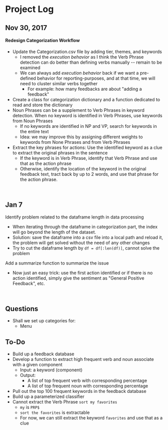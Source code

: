 # Project Log
## Nov 30, 2017
#### Redesign Categorization Workflow

- Update the Categorization.csv file by adding tier, themes, and keywords
    - I removed the *execution behavior* as I think the Verb Phrase detection can 
    do better than defining verbs manually -- remain to be examined
    - We can always add *execution behavior* back if we want a pre-defined 
    behavior for reporting-purposes, and at that time, we will need to cluster 
    similar verbs together
        - For example: how many feedbacks are about "adding a feedback"
- Create a class for categorization dictionary and a function dedicated to 
read and store the dictionary
- Noun Phrases can  be a supplement to Verb Phrases in keyword detection. When 
no keyword is identified in Verb Phrases, use keywords from Noun Phrases
    - If no keywords are identified in NP and VP, search for keywords in the
    entire text
    - Idea: we may improve this by assigning different weights to keywords from
    None Phrases and from Verb Phrases
- Extract the key phrases for actions: Use the identified keyword as a clue to 
extract the original phrases in the sentence
    - If the keyword is in Verb Phrase, identify that Verb Phrase and use that
    as the action phrase
    - Otherwise, identify the location of the keyword in the original feedback
    text, tract back by up to 2 words, and use that phrase for the action phrase.
    
<br>

## Jan 7
Identify problem related to the dataframe length in data processing
- When iterating through the dataframe in categorization part, the index will go beyond the length of the dataset.
- Solution: save the dataframe into a csv file into a local path and reload it, the problem will get solved without 
the need of any other changes
- Try to cut the dataframe length by `df = df[:len(df)]`, cannot solve the problem

Add a summarize function to summarize the issue
- Now just an easy trick: use the first action identified or if there is no action identified, simply give the sentiment
as "General Positive Feedback", etc.

<br>

## Questions
- Shall we set up categories for: 
    - Menu
    
## To-Do
- Build up a feedback database
- Develop a function to extract high frequent verb and noun associate with a given
component
    - Input: a keyword (component)
    - Output: 
        - A list of top frequent verb with corresponding percentage
        - A list of top frequent noun with corresponding percentage
- Pull out the top 100 frequent keywords in the feedback database
- Build up a parameterized classifier
- Cannot extract the Verb Phrase `sort my favorites`
    - `my` is `PRP$`
    - `sort the favorites` is extractable
    - For now, we can still extract the keyword `favorites` and use that as a 
    clue

<br>


    